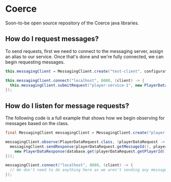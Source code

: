 # Coerce
Soon-to-be open source repository of the Coerce java libraries.

## How do I request messages?
To send requests, first we need to connect to the messaging server, assign an alias to our service. Once that's done and we're fully connected, we can begin requesting messages.

```java
this.messagingClient = MessagingClient.create("test-client", configuration);

this.messagingClient.connect("localhost", 8080, (client) -> {
  this.messagingClient.submitRequest("player-service-1", new PlayerDataRequest(1));
});
```

## How do I listen for message requests?
The following code is a full example that shows how we begin observing for messages based on the class.

```java
final MessagingClient messagingClient = MessagingClient.create("player-service-1", configuration);

messagingClient.observe(PlayerDataRequest.class, (playerDataRequest -> {
  messagingClient.sendResponse(playerDataRequest.getMessageId(), playerDataRequest.getSender(),
    new PlayerDataResponse(database.get(playerDataRequest.getPlayerId()), ""));
}));

messagingClient.connect("localhost", 8080, (client) -> {
  // We don't need to do anything here as we aren't sending any messages.
});
```
